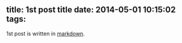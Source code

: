 title: 1st post title
date: 2014-05-01 10:15:02
tags:
---

1st post is written in [markdown](http://markdown.tw/).

